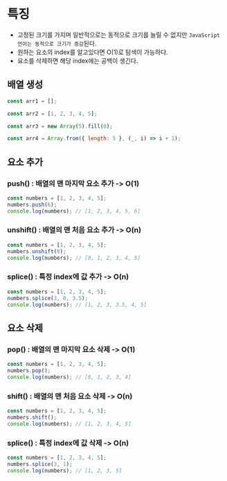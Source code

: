 # 특징

- 고정된 크기를 가지며 일반적으로는 동적으로 크기를 늘릴 수 없지만 `JavaScript 언어는 동적으로 크기가 증감`된다.
- 원하는 요소의 index를 알고있다면 O(1)로 탐색이 가능하다.
- 요소를 삭제하면 해당 index에는 공백이 생긴다.

## 배열 생성

```js
const arr1 = [];

const arr2 = [1, 2, 3, 4, 5];

const arr3 = new Array(5).fill(0);

const arr4 = Array.from({ length: 5 }, (_, i) => i + 1);
```

## 요소 추가

### push() : 배열의 맨 마지막 요소 추가 -> O(1)

```js
const numbers = [1, 2, 3, 4, 5];
numbers.push(6);
console.log(numbers); // [1, 2, 3, 4, 5, 6]
```

### unshift() : 배열의 맨 처음 요소 추가 -> O(n)

```js
const numbers = [1, 2, 3, 4, 5];
numbers.unshift(0);
console.log(numbers); // [0, 1, 2, 3, 4, 5]
```

### splice() : 특정 index에 값 추가 -> O(n)

```js
const numbers = [1, 2, 3, 4, 5];
numbers.splice(3, 0, 3.5);
console.log(numbers); // [1, 2, 3, 3.5, 4, 5]
```

## 요소 삭제

### pop() : 배열의 맨 마지막 요소 삭제 -> O(1)

```js
const numbers = [1, 2, 3, 4, 5];
numbers.pop();
console.log(numbers); // [0, 1, 2, 3, 4]
```

### shift() : 배열의 맨 처음 요소 삭제 -> O(n)

```js
const numbers = [1, 2, 3, 4, 5];
numbers.shift();
console.log(numbers); // [1, 2, 3, 4, 5]
```

### splice() : 특정 index에 값 삭제 -> O(n)

```js
const numbers = [1, 2, 3, 4, 5];
numbers.splice(3, 1);
console.log(numbers); // [1, 2, 3, 5]
```
